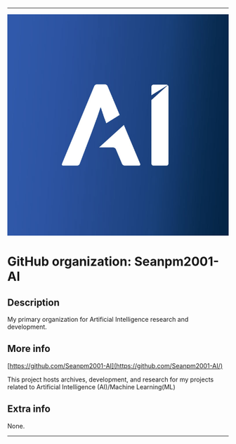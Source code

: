 
***

![AI_LogoLynx1.jpeg failed to load. The file may be missing or corrupt. Check the file path for errors first.](/AdditionalInfo/2/Seanpm2001-AI/AI_LogoLynx1.jpeg)

# GitHub organization: Seanpm2001-AI

## Description

My primary organization for Artificial Intelligence research and development.

## More info

[https://github.com/Seanpm2001-AI](https://github.com/Seanpm2001-AI/)

This project hosts archives, development, and research for my projects related to Artificial Intelligence (AI)/Machine Learning(ML)

## Extra info

None.

***
